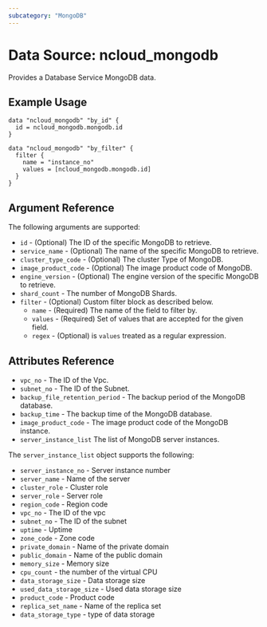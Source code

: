 ```yaml
---
subcategory: "MongoDB"
---
```



# Data Source: ncloud_mongodb

Provides a Database Service MongoDB data.

## Example Usage

```hcl
data "ncloud_mongodb" "by_id" {
  id = ncloud_mongodb.mongodb.id
}

data "ncloud_mongodb" "by_filter" {
  filter {
    name = "instance_no"
    values = [ncloud_mongodb.mongodb.id]
  }
}
```

## Argument Reference

The following arguments are supported:

* `id` - (Optional) The ID of the specific MongoDB to retrieve.
* `service_name` - (Optional) The name of the specific MongoDB to retrieve.
* `cluster_type_code` - (Optional) The cluster Type of MongoDB.
* `image_product_code` - (Optional) The image product code of MongoDB.
* `engine_version` - (Optional) The engine version of the specific MongoDB to retrieve.
* `shard_count` - The number of MongoDB Shards.
* `filter` - (Optional) Custom filter block as described below.
  * `name` - (Required) The name of the field to filter by.
  * `values` - (Required) Set of values that are accepted for the given field.
  * `regex` - (Optional) is `values` treated as a regular expression.


## Attributes Reference

* `vpc_no` - The ID of the Vpc.
* `subnet_no` - The ID of the Subnet.
* `backup_file_retention_period` - The backup period of the MongoDB database.
* `backup_time` - The backup time of the MongoDB database.
* `image_product_code` - The image product code of the MongoDB instance.
* `server_instance_list` The list of MongoDB server instances.

The `server_instance_list` object supports the following:

* `server_instance_no` - Server instance number
* `server_name` - Name of the server
* `cluster_role` - Cluster role
* `server_role` - Server role
* `region_code` - Region code
* `vpc_no` - The ID of the vpc
* `subnet_no` - The ID of the subnet
* `uptime` - Uptime
* `zone_code` - Zone code
* `private_domain` - Name of the private domain
* `public_domain` - Name of the public domain
* `memory_size` - Memory size
* `cpu_count` - the number of the virtual CPU
* `data_storage_size` - Data storage size
* `used_data_storage_size` - Used data storage size
* `product_code` - Product code
* `replica_set_name` - Name of the replica set
* `data_storage_type` - type of data storage